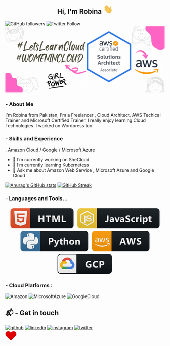 <h2 align="center">Hi, I'm Robina <img src="hi.gif" height="30" width="30"></h2>

![GitHub followers](https://img.shields.io/github/followers/robina?style=social)
![Twitter Follow](https://img.shields.io/twitter/follow/RobinaMirbahar?style=social)
<br>
<img align="center"><img src="welcomebannergif.gif">

### - About Me
I'm Robina from Pakistan, I'm a Freelancer , Cloud Architect, AWS Techical Trainer and Microsoft Certified Trainer. I really enjoy learning Cloud Technologies .I worked on Wordpress too.

### - Skills and Experience
. Amazon Cloud / Google / Microsoft Azure

- 🔭 I’m currently working on SheCloud 
- 🌱 I’m currently learning Kubernetess 
- 💬 Ask me about Amazon Web Service , Microsoft Azure and Google Cloud


[![Anurag's GitHub stats](https://github-readme-stats.vercel.app/api?username=robinamirbahar)](https://github.com/anuraghazra/github-readme-stats)
[![GitHub Streak](https://github-readme-streak-stats.herokuapp.com/?user=robinamirbahar)](https://git.io/streak-stats)

### - Languages and Tools...
<p align="center">
  
  <img src="https://raw.githubusercontent.com/8bithemant/8bithemant/master/svg/dev/languages/html.svg" alt="html" style="vertical-align:top; margin:4px">    
  <img src="https://raw.githubusercontent.com/8bithemant/8bithemant/master/svg/dev/languages/js.svg" alt="js" style="vertical-align:top; margin:4px">
  <img src="https://raw.githubusercontent.com/8bithemant/8bithemant/master/svg/dev/languages/python.svg" alt="python" style="vertical-align:top; margin:4px">
   <img src="https://raw.githubusercontent.com/8bithemant/8bithemant/master/svg/dev/services/aws.svg" alt="aws" style="vertical-align:top; margin:4px">
    <img src="https://raw.githubusercontent.com/8bithemant/8bithemant/master/svg/dev/services/gcp.svg" alt="gcp" style="vertical-align:top; margin:4px">
</p>

### - Cloud Platforms : 
![Amazon](https://img.shields.io/badge/amazon-solution%20architect-orange)
![MicrosoftAzure](https://img.shields.io/badge/Microsoft%20Azure-Azure%20Administrator-blue)
![GoogleCloud](https://img.shields.io/badge/Google%20Cloud-google-blue)


## 📬 - Get in touch

[<img src='https://cdn.jsdelivr.net/npm/simple-icons@3.0.1/icons/github.svg' alt='github' height='40'>](https://github.com/robinamirbahar)  [<img src='https://cdn.jsdelivr.net/npm/simple-icons@3.0.1/icons/linkedin.svg' alt='linkedin' height='40'>](https://www.linkedin.com/in/robina-mallah/)  [<img src='https://cdn.jsdelivr.net/npm/simple-icons@3.0.1/icons/instagram.svg' alt='instagram' height='40'>](https://www.instagram.com/she.cloud/)  [<img src='https://cdn.jsdelivr.net/npm/simple-icons@3.0.1/icons/twitter.svg' alt='twitter' height='40'>](https://twitter.com/robinamirbahar)  
<a href='https://docs.github.com/en/github/supporting-the-open-source-community-with-github-sponsors'><img src='https://raw.githubusercontent.com/acervenky/animated-github-badges/master/assets/sponsorbadge.gif' width='35' height='35'></a> 



